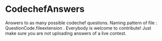 # CodechefAnswers
Answers to as many possible codechef questions. Naming pattern of file : QuestionCode.fileextension . Everybody is welcome to contribute! Just make sure you are not uploading answers of a live contest. 
